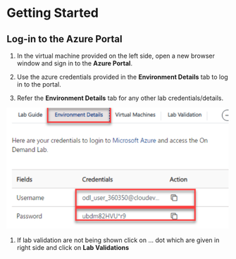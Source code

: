 # Getting Started
## Log-in to the Azure Portal

1. In the virtual machine provided on the left side, open a new browser window and sign in to the **Azure Portal**.

1. Use the azure credentials provided in the **Environment Details** tab to log in to the portal.

1. Refer the **Environment Details** tab for any other lab credentials/details.
 
![](Images/image.png)




1. If lab validation are not being shown click on ... dot which are given in right side and click on **Lab Validations**
